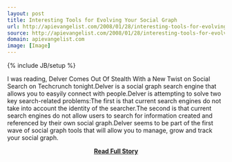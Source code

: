 ```yaml
---
layout: post
title: Interesting Tools for Evolving Your Social Graph
url: http://apievangelist.com/2008/01/28/interesting-tools-for-evolving-your-social-graph/
source: http://apievangelist.com/2008/01/28/interesting-tools-for-evolving-your-social-graph/
domain: apievangelist.com
image: [Image]
---
```

{% include JB/setup %}<p>I was reading, Delver Comes Out Of Stealth With a New Twist on Social Search on Techcrunch tonight.Delver is a social graph search engine that allows you to easyily connect with people.Delver is attempting to solve two key search-related problems:The first is that current search engines do not take into account the identity of the searcher.The second is that current search engines do not allow users to search for information created and referenced by their own social graph.Delver seems to be part of the first wave of social graph tools that will allow you to manage, grow and track your social graph.</p>
<center><p><a href="http://apievangelist.com/2008/01/28/interesting-tools-for-evolving-your-social-graph/" style='padding:25px; font-sze:18px; font-weight: bold;'>Read Full Story</a></p></center>
